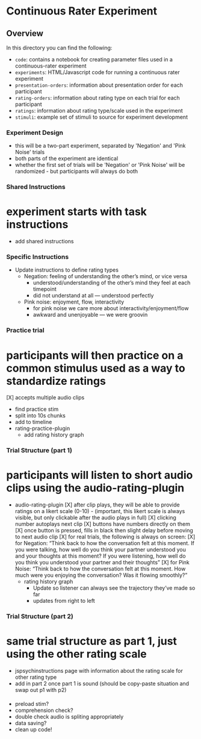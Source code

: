# Continuous Rater Experiment

## Overview

In this directory you can find the following:
- ```code```: contains a notebook for creating parameter files used in a continuous-rater experiment
- ```experiments```: HTML/Javascript code for running a continuous rater experiment
- ```presentation-orders```: information about presentation order for each participant
- ```rating-orders```: information about rating type on each trial for each participant
- ```ratings```: information about rating type/scale used in the experiment
- ```stimuli```: example set of stimuli to source for experiment development


### Experiment Design
- this will be a two-part experiment, separated by 'Negation' and 'Pink Noise' trials
- both parts of the experiment are identical
- whether the first set of trials will be 'Negation' or 'Pink Noise' will be randomized - but participants will always do both



### Shared Instructions
# experiment starts with task instructions
- add shared instructions

### Specific Instructions
- Update instructions to define rating types
    - Negation: feeling of understanding the other’s mind, or vice versa
        - understood/understanding of the other’s mind they feel at each timepoint
        - did not understand at all — understood perfectly
    - Pink noise: enjoyment, flow, interactivity
        - for pink noise we care more about interactivity/enjoyment/flow
        - awkward and unenjoyable — we were groovin    

### Practice trial
# participants will then practice on a common stimulus used as a way to standardize ratings
[X] accepts multiple audio clips
- find practice stim
- split into 10s chunks
- add to timeline
- rating-practice-plugin
    - add rating history graph


### Trial Structure (part 1)
# participants will listen to short audio clips using the audio-rating-plugin
- audio-rating-plugin
    [X] after clip plays, they will be able to provide ratings on a likert scale (0-10) - (important, this likert scale is always visible, but only clickable after the audio plays in full)
    [X] clicking number autoplays next clip
    [X] buttons have numbers directly on them
    [X] once button is pressed, fills in black then slight delay before moving to next audio clip
    [X] for real trials, the following is always on screen:
        [X] for Negation: “Think back to how the conversation felt at this moment. If you were talking, how well do you think your partner understood you and your thoughts at this moment? If you were listening, how well do you think you understood your partner and their thoughts”
        [X] for Pink Noise: “Think back to how the conversation felt at this moment. How much were you enjoying the conversation? Was it flowing smoothly?”
    - rating history graph
        - Update so listener can always see the trajectory they’ve made so far
        - updates from right to left

### Trial Structure (part 2)
# same trial structure as part 1, just using the other rating scale
- jspsychinstructions page with information about the rating scale for other rating type
- add in part 2 once part 1 is sound (should be copy-paste situation and swap out p1 with p2)


####
- preload stim?
- comprehension check?
- double check audio is spliting appropriately
- data saving?
- clean up code!



